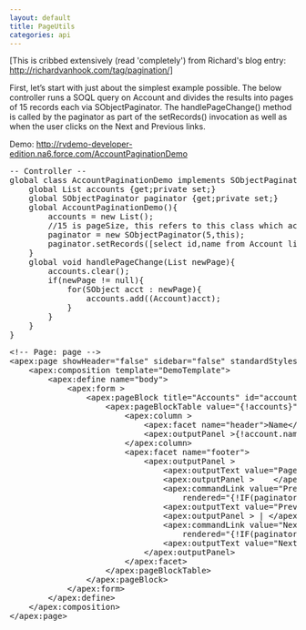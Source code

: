 ```yaml
---
layout: default
title: PageUtils
categories: api
---
```


[This is cribbed extensively (read 'completely') from Richard's blog entry: http://richardvanhook.com/tag/pagination/]

First, let’s start with just about the simplest example possible. The below controller runs a SOQL query on Account and divides the results into pages of 15 records each via SObjectPaginator. The handlePageChange() method is called by the paginator as part of the setRecords() invocation as well as when the user clicks on the Next and Previous links.

Demo: http://rvdemo-developer-edition.na6.force.com/AccountPaginationDemo
<pre class="brush: java">
-- Controller --
global class AccountPaginationDemo implements SObjectPaginatorListener {
	global List<Account> accounts {get;private set;}
	global SObjectPaginator paginator {get;private set;}
	global AccountPaginationDemo(){
		accounts = new List<Account>();
		//15 is pageSize, this refers to this class which acts as listener to paginator
		paginator = new SObjectPaginator(5,this);
		paginator.setRecords([select id,name from Account limit 100]);
	}
	global void handlePageChange(List<SObject> newPage){
		accounts.clear();
		if(newPage != null){
			for(SObject acct : newPage){
				accounts.add((Account)acct);
			}
		}
	}
}
</pre>

<pre class="brush: java">
&lt;!-- Page: page --&gt;
&lt;apex:page showHeader="false" sidebar="false" standardStylesheets="true" controller="AccountPaginationDemo"&gt;
	&lt;apex:composition template="DemoTemplate"&gt;
		&lt;apex:define name="body"&gt;
			&lt;apex:form &gt;
			    &lt;apex:pageBlock title="Accounts" id="accounts"&gt;
			        &lt;apex:pageBlockTable value="{!accounts}" var="account"&gt;
						&lt;apex:column &gt;
							&lt;apex:facet name="header"&gt;Name&lt;/apex:facet&gt;
							&lt;apex:outputPanel &gt;{!account.name}&lt;/apex:outputPanel&gt;
						&lt;/apex:column&gt;
						&lt;apex:facet name="footer"&gt;
							&lt;apex:outputPanel &gt;
								&lt;apex:outputText value="Page {!paginator.pageNumberDisplayFriendly} of {!paginator.pageCount} in {!paginator.recordCount} Results"/&gt;
								&lt;apex:outputPanel &gt;    &lt;/apex:outputPanel&gt;
								&lt;apex:commandLink value="Previous" action="{!paginator.previous}"
									rendered="{!IF(paginator.hasPrevious,'true','false')}"/&gt;
								&lt;apex:outputText value="Previous" rendered="{!IF(NOT(paginator.hasPrevious),'true','false')}"/&gt;
								&lt;apex:outputPanel &gt; | &lt;/apex:outputPanel&gt;
								&lt;apex:commandLink value="Next" action="{!paginator.next}"
									rendered="{!IF(paginator.hasNext,'true','false')}"/&gt;
								&lt;apex:outputText value="Next" rendered="{!IF(NOT(paginator.hasNext),'true','false')}"/&gt;
							&lt;/apex:outputPanel&gt;
						&lt;/apex:facet&gt;
			        &lt;/apex:pageBlockTable&gt;
			    &lt;/apex:pageBlock&gt;
			&lt;/apex:form&gt;
		&lt;/apex:define&gt;
	&lt;/apex:composition&gt;
&lt;/apex:page&gt;
</pre>